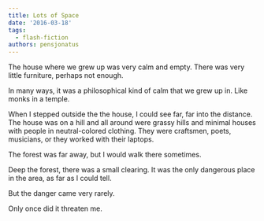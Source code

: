 ```yaml
---
title: Lots of Space
date: '2016-03-18'
tags:
  - flash-fiction
authors: pensjonatus
---
```


The house where we grew up was very calm and empty. There was very little
furniture, perhaps not enough.

<!-- truncate -->

In many ways, it was a philosophical kind of calm that we grew up in. Like monks
in a temple.

When I stepped outside the the house, I could see far, far into the distance.
The house was on a hill and all around were grassy hills and minimal houses with
people in neutral-colored clothing. They were craftsmen, poets, musicians, or
they worked with their laptops.

The forest was far away, but I would walk there sometimes.

Deep the forest, there was a small clearing. It was the only dangerous place in
the area, as far as I could tell.

But the danger came very rarely.

Only once did it threaten me.
